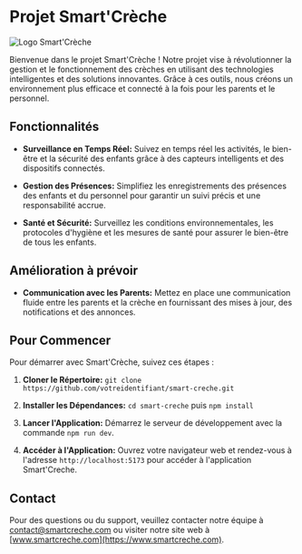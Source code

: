 # Projet Smart'Crèche

![Logo Smart'Crèche](/public/smartcrech.svg)

Bienvenue dans le projet Smart'Crèche ! Notre projet vise à révolutionner la gestion et le fonctionnement des crèches en utilisant des technologies intelligentes et des solutions innovantes. Grâce à ces outils, nous créons un environnement plus efficace et connecté à la fois pour les parents et le personnel.

## Fonctionnalités

- **Surveillance en Temps Réel:** Suivez en temps réel les activités, le bien-être et la sécurité des enfants grâce à des capteurs intelligents et des dispositifs connectés.

- **Gestion des Présences:** Simplifiez les enregistrements des présences des enfants et du personnel pour garantir un suivi précis et une responsabilité accrue.

- **Santé et Sécurité:** Surveillez les conditions environnementales, les protocoles d'hygiène et les mesures de santé pour assurer le bien-être de tous les enfants.

## Amélioration à prévoir

- **Communication avec les Parents:** Mettez en place une communication fluide entre les parents et la crèche en fournissant des mises à jour, des notifications et des annonces.

## Pour Commencer

Pour démarrer avec Smart'Crèche, suivez ces étapes :

1. **Cloner le Répertoire:** `git clone https://github.com/votreidentifiant/smart-creche.git`

2. **Installer les Dépendances:** `cd smart-creche` puis `npm install`

3. **Lancer l'Application:** Démarrez le serveur de développement avec la commande `npm run dev`.

4. **Accéder à l'Application:** Ouvrez votre navigateur web et rendez-vous à l'adresse `http://localhost:5173` pour accéder à l'application Smart'Creche.


## Contact

Pour des questions ou du support, veuillez contacter notre équipe à contact@smartcreche.com ou visiter notre site web à [www.smartcreche.com](https://www.smartcreche.com).
